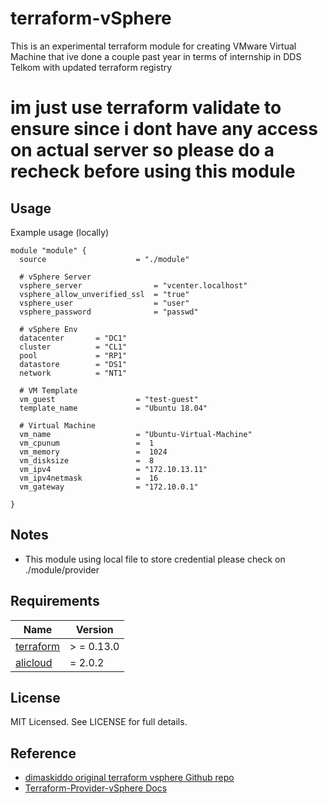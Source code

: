 # terraform-vSphere
This is an experimental terraform module for creating VMware Virtual Machine that ive done a couple past year in terms of internship in DDS Telkom
with updated terraform registry

# im just use terraform validate to ensure since i dont have any access on actual server so please do a recheck before using this module

## Usage
Example usage (locally)
```hcl
module "module" {
  source                    = "./module"

  # vSphere Server
  vsphere_server                = "vcenter.localhost"
  vsphere_allow_unverified_ssl  = "true"
  vsphere_user                  = "user"
  vsphere_password              = "passwd"

  # vSphere Env
  datacenter       = "DC1"
  cluster          = "CL1"
  pool             = "RP1"
  datastore        = "DS1"
  network          = "NT1"

  # VM Template
  vm_guest                  = "test-guest"
  template_name             = "Ubuntu 18.04"

  # Virtual Machine
  vm_name                   = "Ubuntu-Virtual-Machine"
  vm_cpunum                 =  1
  vm_memory                 =  1024
  vm_disksize               =  8
  vm_ipv4                   = "172.10.13.11"
  vm_ipv4netmask            =  16
  vm_gateway                = "172.10.0.1"

}
```
## Notes

* This module using local file to store credential please check on ./module/provider
  
## Requirements

| Name | Version |
|------|---------|
| <a name="requirement_terraform"></a> [terraform](#requirement\_terraform) | > = 0.13.0 |
| <a name="requirement_alicloud"></a> [alicloud](#requirement\_alicloud) | = 2.0.2 |

## License

MIT Licensed. See LICENSE for full details.

## Reference
* [dimaskiddo original terraform vsphere Github repo](https://github.com/dimaskiddo/terraform-vsphere)
* [Terraform-Provider-vSphere Docs](https://registry.terraform.io/providers/hashicorp/vsphere/latest/docs)
